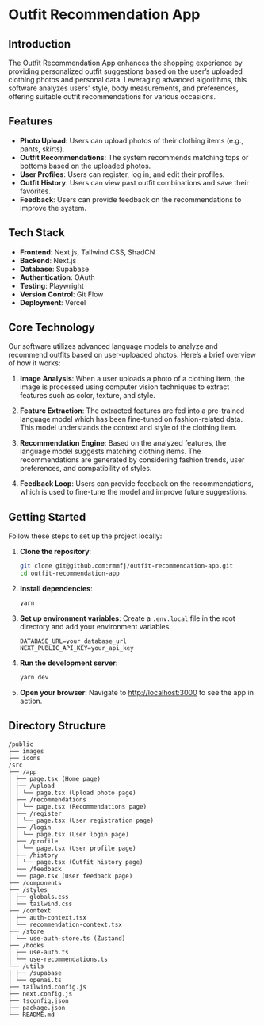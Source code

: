 # Outfit Recommendation App

## Introduction
The Outfit Recommendation App enhances the shopping experience by providing personalized outfit suggestions based on the user’s uploaded clothing photos and personal data. Leveraging advanced algorithms, this software analyzes users' style, body measurements, and preferences, offering suitable outfit recommendations for various occasions.

## Features
- **Photo Upload**: Users can upload photos of their clothing items (e.g., pants, skirts).
- **Outfit Recommendations**: The system recommends matching tops or bottoms based on the uploaded photos.
- **User Profiles**: Users can register, log in, and edit their profiles.
- **Outfit History**: Users can view past outfit combinations and save their favorites.
- **Feedback**: Users can provide feedback on the recommendations to improve the system.

## Tech Stack
- **Frontend**: Next.js,  Tailwind CSS, ShadCN
- **Backend**: Next.js
- **Database**: Supabase
- **Authentication**: OAuth
- **Testing**: Playwright
- **Version Control**: Git Flow
- **Deployment**: Vercel

## Core Technology
Our software utilizes advanced language models to analyze and recommend outfits based on user-uploaded photos. Here’s a brief overview of how it works:

1. **Image Analysis**: When a user uploads a photo of a clothing item, the image is processed using computer vision techniques to extract features such as color, texture, and style.

2. **Feature Extraction**: The extracted features are fed into a pre-trained language model which has been fine-tuned on fashion-related data. This model understands the context and style of the clothing item.

3. **Recommendation Engine**: Based on the analyzed features, the language model suggests matching clothing items. The recommendations are generated by considering fashion trends, user preferences, and compatibility of styles.

4. **Feedback Loop**: Users can provide feedback on the recommendations, which is used to fine-tune the model and improve future suggestions.

## Getting Started
Follow these steps to set up the project locally:

1. **Clone the repository**:
    ```sh
    git clone git@github.com:rmmfj/outfit-recommendation-app.git
    cd outfit-recommendation-app
    ```

2. **Install dependencies**:
    ```sh
    yarn
    ```

3. **Set up environment variables**:
    Create a `.env.local` file in the root directory and add your environment variables.
    ```env
    DATABASE_URL=your_database_url
    NEXT_PUBLIC_API_KEY=your_api_key
    ```

4. **Run the development server**:
   ```sh
   yarn dev
   ```

5. **Open your browser**:
    Navigate to [http://localhost:3000](http://localhost:3000) to see the app in action.

## Directory Structure

```
/public
├── images
├── icons
/src
├── /app
│ ├── page.tsx (Home page)
│ ├── /upload
│ │ └── page.tsx (Upload photo page)
│ ├── /recommendations
│ │ └── page.tsx (Recommendations page)
│ ├── /register
│ │ └── page.tsx (User registration page)
│ ├── /login
│ │ └── page.tsx (User login page)
│ ├── /profile
│ │ └── page.tsx (User profile page)
│ ├── /history
│ │ └── page.tsx (Outfit history page)
│ └── /feedback
│ └── page.tsx (User feedback page)
├── /components
├── /styles
│ ├── globals.css
│ └── tailwind.css
├── /context
│ ├── auth-context.tsx
│ └── recommendation-context.tsx
├── /store
│ └── use-auth-store.ts (Zustand)
├── /hooks
│ ├── use-auth.ts
│ └── use-recommendations.ts
└── /utils
│ ├── /supabase
│ └── openai.ts
├── tailwind.config.js
├── next.config.js
├── tsconfig.json
├── package.json
└── README.md
```